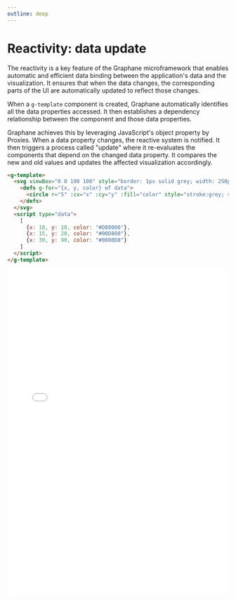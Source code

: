 ```yaml
---
outline: deep
---
```


# Reactivity: data update

The reactivity is a key feature of the Graphane microframework that enables automatic and efficient
data binding between the application's data and the visualization. It ensures that when the data
changes, the corresponding parts of the UI are automatically updated to reflect those changes.

When a `g-template` component is created, Graphane automatically identifies all the data properties
accessed. It then establishes a dependency relationship between the component and those data
properties.

Graphane achieves this by leveraging JavaScript's object property by Proxies. When a data property
changes, the reactive system is notified. It then triggers a process called "update"
where it re-evaluates the components that depend on the changed data property. It compares the new
and old values and updates the affected visualization accordingly.

```html
<g-template>
  <svg viewBox="0 0 100 100" style="border: 1px solid grey; width: 250px; height: 250px">
    <defs g-for="{x, y, color} of data">
      <circle r="5" :cx="x" :cy="y" :fill="color" style="stroke:grey; stroke-width: 0.5"/>
    </defs>
  </svg>
  <script type="data">
    [
      {x: 10, y: 10, color: "#D80000"},
      {x: 15, y: 20, color: "#00D800"},
      {x: 30, y: 90, color: "#0000D8"}
    ]
  </script>
</g-template>
```

<iframe src="../../html/reactivity.html" style="border: 0; width: 100%; height: 740px"/>
